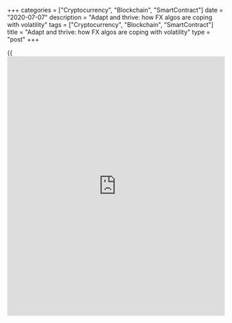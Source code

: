 +++
categories = ["Cryptocurrency", "Blockchain", "SmartContract"]
date = "2020-07-07"
description = "Adapt and thrive: how FX algos are coping with volatility"
tags = ["Cryptocurrency", "Blockchain", "SmartContract"]
title = "Adapt and thrive: how FX algos are coping with volatility"
type = "post"
+++

{{<iframe id="large-banner" src="https://www.bounty.group/#slide=12.0" width="100%" height="600" scrolling="no" style="border: 0px solid rgb(216, 221, 230); border-radius: 3px;">}}

#  Adapt and thrive: how FX algos are coping with volatility

COPYING AND DISTRIBUTING ARE PROHIBITED WITHOUT PERMISSION OF THE
PUBLISHER: [ SContreras@Euromoney.com][1]

By:  Paul Golden  Published on:  Monday, June 01, 2020

FX trading [algorithms](https://www.fintechee.com/algorithms-for-trading/) are getting smarter at dealing with crises – and
getting more popular as a result.

![forex analysis 780][2]

  

A few weeks is a long time in a volatile foreign exchange market.

At the end of March, Greenwich Associates published a report entitled
'Digitization delayed: why algos aren’t more popular in FX', based on
data collected before markets felt the impact of [Covid-19][3].

It found that only 37% of FX market participants surveyed used
[algorithms](https://www.fintechee.com/algorithms-for-trading/) – and just 22% of their volume was traded algorithmically.

Fast forward to late April, and JPMorgan’s FX e-commerce team was
telling clients of a big increase in volumes of algos for tickets with a
notional value above $10 million, with 60% of these orders traded
algorithmically in March.

![Jill-Sigelbaum-2018-160x186][4]  
  
---  
 _Jill Sigelbaum,  
FXall _  
  
Buy-side traders working largely from home while coping with a
significant increase in the number of trades to execute have turned to
algos so they can focus on more time-consuming, less liquid and complex
trades.

Jill Sigelbaum, head of FXall, notes that algo trading volumes on that
platform increased by 380% in March compared to the same period last
year, with the bulk of the increase attributable to asset management
clients.

“We were told by some of our clients that with the challenges in trading
from home with less desktop real estate, they were appreciating one-
screen [meaning one-system] access to multiple algos across multiple
banks, as clients had to restrict the number of applications they had
open at any one time due to corporate VPN restrictions on bandwidth,”
she says.

### Increased familiarity

According to Ralf Donner, head of FICC execution solutions at Goldman
Sachs, client demand for execution in larger sizes than usual is another
factor behind recent growth in algo usage.

![Ralf-Donner-Goldman-Sachs-160x186.jpg][5]  
  
---  
__

Ralf Donner,  
Goldman Sachs  
  
“Large algos had been tried and tested in calmer markets and were given
the benefit of the doubt in the more volatile period,” he says.

Increased familiarity with the technology is also a consideration.
Compared to previous periods of high volatility (such as the EU
referendum and the 2017 US presidential election, for example) clients
now have a better understanding of how algos work.

In addition, the volatility in March was over a sustained period rather
than a singular shock or focused on a specific date, explains Scott
Wacker, head of FICC e-commerce sales and marketing at JPMorgan.
“Clients therefore had time to observe and change their approach,” he
says.

The perception that algos don’t perform well in volatile markets is
largely derived from the experience of flash scenarios, where spot moves
dramatically and algos trigger their circuit breakers. However, Pete
Eggleston, CEO of BestX, says his firm’s research indicates that not all
algo styles are unsuited to more volatile markets.  

![Scott-Wacker-JPMorgan-2020-160x186.jpg][6]  
  
---  
 __

Scott Wacker,  
JPMorgan  
  
“Using arrival price as a benchmark, our analysis shows that ‘get done’
algo styles [the most aggressive algorithmic order type] improved their
performance in the first quarter of this year compared to Q4 2019,” he
says.

FX markets have been mostly well-behaved during the crisis so far,
despite wider spreads and greater volatility. The main challenge for
algo execution, therefore, has been to re-route orders automatically to
the available sources of liquidity – among which internal matching was
very important – and to minimize the parameters governing execution.

“Perhaps it wasn't the ‘fire and forget’ approach that algos had become
for many clients pre-crisis, but execution outcomes compared to typical
benchmarks were still roughly normally distributed – albeit with a wider
standard deviation,” adds Donner.

### Adaptive algos

That might be partly down to greater use of adaptive algos. Asif Razaq,
global head of FX algorithmic execution at BNP Paribas, says adaptive
algos can adjust their [execution behaviour][7] to fit the market,
becoming more or less active and [chasing pockets of liquidity][8].

![Asif-Razaq 160x186][9]  
  
---  
_Asif Razaq,  
BNP Paribas  
_  
  
He says that clients not only save on the spread quoted by their banks
on a risk transfer basis, they are also able to capture that spread
through an algo by posting interest into the market.

“When spreads are several times their normal values this can add up to a
considerable cost saving,” he says.

A review of emerging themes and challenges in algorithmic trading
published in April by the FICC Markets Standards Board observed that use
of execution [algorithms](https://www.fintechee.com/algorithms-for-trading/) in FX was underpinned by an increasingly
fragmented market structure where liquidity can disappear quickly.

Some think the trend for greater use of [algorithms](https://www.fintechee.com/algorithms-for-trading/) will outlive the
coronavirus volatility, as traders will continue to value the
attractions of lower spread.

“If they have reached the conclusion that that is a good thing to do in
volatile conditions, they are likely to reach the same conclusion in
quieter periods,” says MahiFX CEO David Cooney.

  

   1. mailto:SContreras@Euromoney.com
   2. /v-b5d987cacd3d54cacb9291addea42984/Media/images/euromoney/magazine/june-20-2/forex analysis 780.jpg
   3. www.euromoney.com/the-big-stories/coronavirus
   4. /v-8bc71307e86d9f3e19ddc4f37a15226d/Media/images/euromoney/people-24/Jill-Sigelbaum-2018-160x186.jpg
   5. /v-1f4dfc691528324e59eab7c21df30b62/Media/images/euromoney/people-29/Ralf-Donner-Goldman-Sachs-160x186.jpg
   6. /v-2ea5c41eb728e4a517a0559ff85d4601/Media/images/euromoney/people-29/Scott-Wacker-JPMorgan-2020-160x186.jpg
   7. www.euromoney.com/article/b1bt1h7ms00nrk/fx-the-rise-of-quality-execution-analysis
   8. www.euromoney.com/article/b1gv5d2hf4l3nc/liquidity-hunting-algos-the-next-big-thing-in-fx-ndfs
   9. /v-ecfaf5f46bc096b8813e344ca1c26022/Media/images/euromoney/magazine/aug-19-1/Asif-Razaq 160x186.jpg